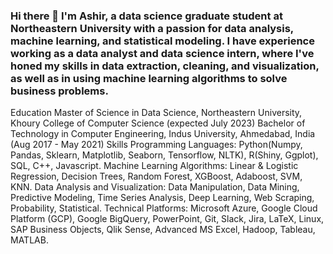 ### Hi there 👋 I'm Ashir, a data science graduate student at Northeastern University with a passion for data analysis, machine learning, and statistical modeling. I have experience working as a data analyst and data science intern, where I've honed my skills in data extraction, cleaning, and visualization, as well as in using machine learning algorithms to solve business problems.

Education
Master of Science in Data Science, Northeastern University, Khoury College of Computer Science (expected July 2023)
Bachelor of Technology in Computer Engineering, Indus University, Ahmedabad, India (Aug 2017 - May 2021)
Skills
Programming Languages: Python(Numpy, Pandas, Sklearn, Matplotlib, Seaborn, Tensorflow, NLTK), R(Shiny, Ggplot), SQL, C++, Javascript.
Machine Learning Algorithms: Linear & Logistic Regression, Decision Trees, Random Forest, XGBoost, Adaboost, SVM, KNN.
Data Analysis and Visualization: Data Manipulation, Data Mining, Predictive Modeling, Time Series Analysis, Deep Learning, Web Scraping, Probability, Statistical.
Technical Platforms: Microsoft Azure, Google Cloud Platform (GCP), Google BigQuery, PowerPoint, Git, Slack, Jira, LaTeX, Linux, SAP Business Objects, Qlik Sense, Advanced MS Excel, Hadoop, Tableau, MATLAB.
